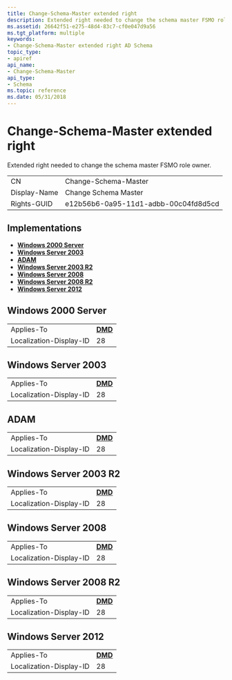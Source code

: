 ```yaml
---
title: Change-Schema-Master extended right
description: Extended right needed to change the schema master FSMO role owner.
ms.assetid: 26642f51-e275-48d4-83c7-cf0e047d9a56
ms.tgt_platform: multiple
keywords:
- Change-Schema-Master extended right AD Schema
topic_type:
- apiref
api_name:
- Change-Schema-Master
api_type:
- Schema
ms.topic: reference
ms.date: 05/31/2018
---
```


# Change-Schema-Master extended right

Extended right needed to change the schema master FSMO role owner.



|              |                                      |
|--------------|--------------------------------------|
| CN           | Change-Schema-Master                 |
| Display-Name | Change Schema Master                 |
| Rights-GUID  | e12b56b6-0a95-11d1-adbb-00c04fd8d5cd |



## Implementations

-   [**Windows 2000 Server**](#windows-2000-server)
-   [**Windows Server 2003**](#windows-server-2003)
-   [**ADAM**](#adam)
-   [**Windows Server 2003 R2**](#windows-server-2003-r2)
-   [**Windows Server 2008**](#windows-server-2008)
-   [**Windows Server 2008 R2**](#windows-server-2008-r2)
-   [**Windows Server 2012**](#windows-server-2012)

## Windows 2000 Server



|                         |                                 |
|-------------------------|---------------------------------|
| Applies-To              | [**DMD**](c-dmd.md)<br/> |
| Localization-Display-ID | 28                              |



## Windows Server 2003



|                         |                                 |
|-------------------------|---------------------------------|
| Applies-To              | [**DMD**](c-dmd.md)<br/> |
| Localization-Display-ID | 28                              |



## ADAM



|                         |                                 |
|-------------------------|---------------------------------|
| Applies-To              | [**DMD**](c-dmd.md)<br/> |
| Localization-Display-ID | 28                              |



## Windows Server 2003 R2



|                         |                                 |
|-------------------------|---------------------------------|
| Applies-To              | [**DMD**](c-dmd.md)<br/> |
| Localization-Display-ID | 28                              |



## Windows Server 2008



|                         |                                 |
|-------------------------|---------------------------------|
| Applies-To              | [**DMD**](c-dmd.md)<br/> |
| Localization-Display-ID | 28                              |



## Windows Server 2008 R2



|                         |                                 |
|-------------------------|---------------------------------|
| Applies-To              | [**DMD**](c-dmd.md)<br/> |
| Localization-Display-ID | 28                              |



## Windows Server 2012



|                         |                                 |
|-------------------------|---------------------------------|
| Applies-To              | [**DMD**](c-dmd.md)<br/> |
| Localization-Display-ID | 28                              |



 

 





